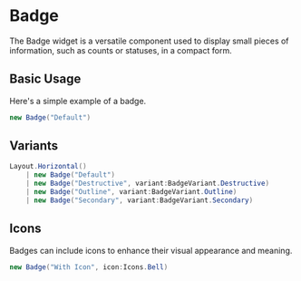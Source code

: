 ﻿---
prepare: |
  var client = this.UseService<IClientProvider>();
---

# Badge

The Badge widget is a versatile component used to display small pieces of information, such as counts or statuses, in a compact form.

## Basic Usage

Here's a simple example of a badge.

```csharp demo-below
new Badge("Default")
```

## Variants

```csharp demo-tabs
Layout.Horizontal()
    | new Badge("Default")
    | new Badge("Destructive", variant:BadgeVariant.Destructive)
    | new Badge("Outline", variant:BadgeVariant.Outline)
    | new Badge("Secondary", variant:BadgeVariant.Secondary)
```

## Icons

Badges can include icons to enhance their visual appearance and meaning.

```csharp demo-tabs
new Badge("With Icon", icon:Icons.Bell)
```

<WidgetDocs Type="Ivy.Badge" ExtensionTypes="Ivy.BadgeExtensions" SourceUrl="https://github.com/Ivy-Interactive/Ivy-Framework/blob/main/Ivy/Widgets/Badge.cs"/>